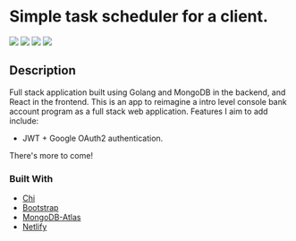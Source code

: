 # Simple task scheduler for a client.

![](https://img.shields.io/badge/made%20by-DarienMiller-blue)
![](https://img.shields.io/badge/Golang-1.17-yellow)
![](https://img.shields.io/badge/MongoDB-Cloud-green)
![](https://img.shields.io/badge/Twilio-API-red)

## Description

Full stack application built using Golang and MongoDB in the backend, and React in the frontend. This is an app to reimagine a intro level console bank account program as a full stack web application. Features I aim to add include:

 - JWT + Google OAuth2 authentication.

 There's more to come!

### Built With

* [Chi](https://github.com/go-chi/chi)
* [Bootstrap](https://getbootstrap.com)
* [MongoDB-Atlas](https://www.mongodb.com/cloud/atlas)
* [Netlify](https://bit.ly/3q4pcJz)